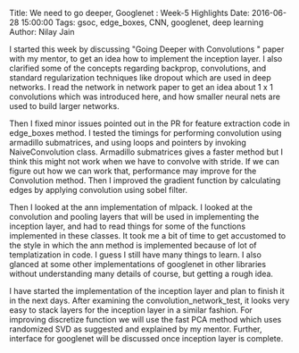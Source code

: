 Title: We need to go deeper, Googlenet : Week-5 Highlights
Date: 2016-06-28 15:00:00
Tags: gsoc, edge_boxes, CNN, googlenet, deep learning
Author: Nilay Jain

I started this week by discussing "Going Deeper with Convolutions " paper with my mentor, to get an idea how to implement the inception layer. I also clarified some of the concepts regarding backprop, convolutions, and standard regularization techniques like dropout which are used in deep networks. I read the network in network paper to get an idea about 1 x 1 convolutions which was introduced here, and how smaller neural nets are used to build larger networks.

Then I fixed minor issues pointed out in the PR for feature extraction code in edge_boxes method. I tested the timings for performing convolution using armadillo submatrices, and using loops and pointers by invoking NaiveConvolution class. Armadillo submatrices gives a faster method but I think this might not work when we have to convolve with stride. If we can figure out how we can work that, performance may improve for the Convolution method. Then I improved the gradient function by calculating edges by applying convolution using sobel filter.

Then I looked at the ann implementation of mlpack. I looked at the convolution and pooling layers that will be used in implementing the inception layer, and had to read things for some of the functions implemented in these classes. It took me a bit of time to get accustomed to the style in which the ann method is implemented because of lot of templatization in code. I guess I still have many things to learn.  I also glanced at some other implementations of googlenet in other libraries without understanding many details of course, but getting a rough idea.

I have started the implementation of the inception layer and plan to finish it in the next days. After examining the convolution_network_test, it looks very easy to stack layers for the inception layer in a similar fashion. For improving discretize function we will use the fast PCA method which uses randomized SVD as suggested and explained by my mentor. Further, interface for googlenet will be discussed once inception layer is complete.
